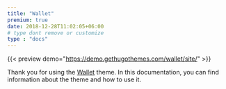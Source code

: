 ```yaml
---
title: "Wallet"
premium: true
date: 2018-12-28T11:02:05+06:00 
# type dont remove or customize
type : "docs"
---
```


{{< preview demo="https://demo.gethugothemes.com/wallet/site/" >}}

Thank you for using the [Wallet](https://gethugothemes.com/themes/wallet/) theme. In this documentation, you can find information about the theme and how to use it.